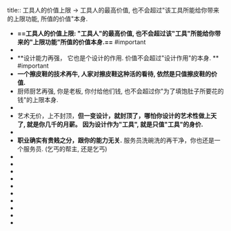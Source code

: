 title:: 工具人的价值上限 -> 工具人的最高价值, 也不会超过"该工具所能给你带来的上限功能, 所值的价值"本身.

- **==工具人的价值上限: "工具人"的最高价值, 也不会超过该"工具"所能给你带来的"上限功能"所值的价值本身.==** #important
-
- **设计能力再强， 它也是个设计的作用. 价值不会超过"设计作用"的本身. ** #important
- **一个擦皮鞋的技术再牛, 人家对擦皮鞋这种活的看待, 依然是只值擦皮鞋的价值.**
- 厨师厨艺再强, 你是老板, 你付给他们钱, 也不会超过你"为了填饱肚子所要花的钱"的上限本身.
-
- 艺术无价，上不封顶，**但一变设计，就封顶了，哪怕你设计的艺术性做上天了, 就是你几千的月薪。 因为设计作为"工具", 就是只值"工具"的身价.**
-
- **职业确实有贵贱之分，跟你的能力无关.** 服务员洗碗洗的再干净，你也还是一个服务员. (乞丐的帮主, 还是乞丐)
-
-
-
-
-
-
-
-
-
-